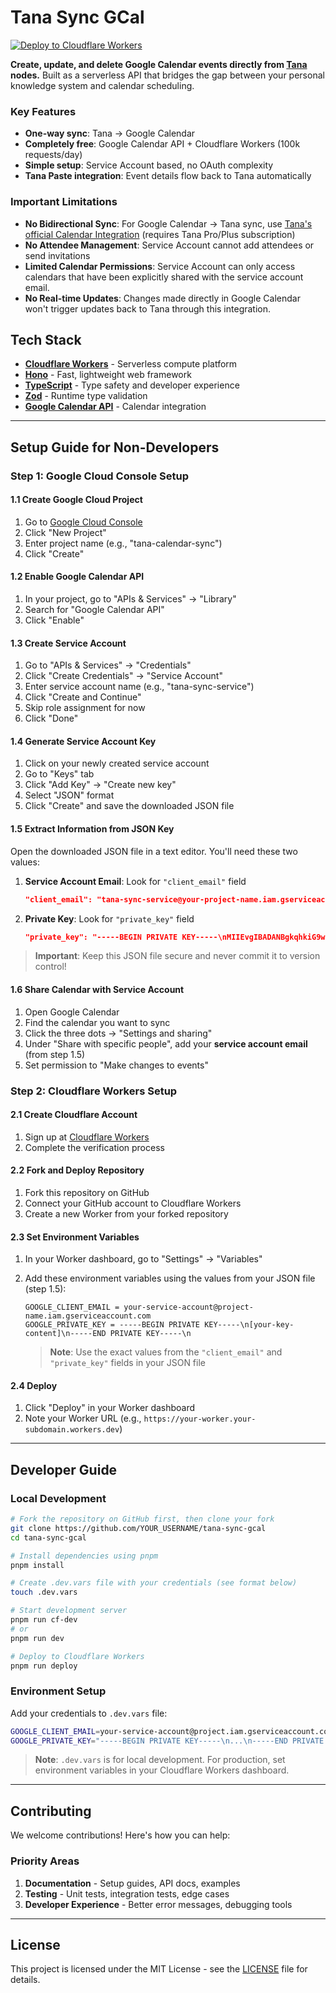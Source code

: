 # Tana Sync GCal

[![Deploy to Cloudflare Workers](https://deploy.workers.cloudflare.com/button)](https://deploy.workers.cloudflare.com/?url=https://github.com/bigjangmon/tana-sync-gcal)

**Create, update, and delete Google Calendar events directly from [Tana](https://tana.inc) nodes.**
Built as a serverless API that bridges the gap between your personal knowledge system and calendar scheduling.

### Key Features

- **One-way sync**: Tana → Google Calendar
- **Completely free**: Google Calendar API + Cloudflare Workers (100k requests/day)
- **Simple setup**: Service Account based, no OAuth complexity
- **Tana Paste integration**: Event details flow back to Tana automatically

### Important Limitations

- **No Bidirectional Sync**: For Google Calendar → Tana sync, use [Tana&#39;s official Calendar Integration](https://tana.inc/docs/calendar-integration) (requires Tana Pro/Plus subscription)
- **No Attendee Management**: Service Account cannot add attendees or send invitations
- **Limited Calendar Permissions**: Service Account can only access calendars that have been explicitly shared with the service account email.
- **No Real-time Updates**: Changes made directly in Google Calendar won't trigger updates back to Tana through this integration.

## Tech Stack

- **[Cloudflare Workers](https://workers.cloudflare.com/)** - Serverless compute platform
- **[Hono](https://hono.dev/)** - Fast, lightweight web framework
- **[TypeScript](https://www.typescriptlang.org/)** - Type safety and developer experience
- **[Zod](https://zod.dev/)** - Runtime type validation
- **[Google Calendar API](https://developers.google.com/calendar)** - Calendar integration

---

## Setup Guide for Non-Developers

### Step 1: Google Cloud Console Setup

#### 1.1 Create Google Cloud Project

1. Go to [Google Cloud Console](https://console.cloud.google.com/)
2. Click "New Project"
3. Enter project name (e.g., "tana-calendar-sync")
4. Click "Create"

#### 1.2 Enable Google Calendar API

1. In your project, go to "APIs & Services" → "Library"
2. Search for "Google Calendar API"
3. Click "Enable"

#### 1.3 Create Service Account

1. Go to "APIs & Services" → "Credentials"
2. Click "Create Credentials" → "Service Account"
3. Enter service account name (e.g., "tana-sync-service")
4. Click "Create and Continue"
5. Skip role assignment for now
6. Click "Done"

#### 1.4 Generate Service Account Key

1. Click on your newly created service account
2. Go to "Keys" tab
3. Click "Add Key" → "Create new key"
4. Select "JSON" format
5. Click "Create" and save the downloaded JSON file

#### 1.5 Extract Information from JSON Key

Open the downloaded JSON file in a text editor. You'll need these two values:

1. **Service Account Email**: Look for `"client_email"` field

   ```json
   "client_email": "tana-sync-service@your-project-name.iam.gserviceaccount.com"
   ```

2. **Private Key**: Look for `"private_key"` field

   ```json
   "private_key": "-----BEGIN PRIVATE KEY-----\nMIIEvgIBADANBgkqhkiG9w0BAQEFAASCBKgwggSkAgEAAoIBAQC...\n-----END PRIVATE KEY-----\n"
   ```

> **Important**: Keep this JSON file secure and never commit it to version control!

#### 1.6 Share Calendar with Service Account

1. Open Google Calendar
2. Find the calendar you want to sync
3. Click the three dots → "Settings and sharing"
4. Under "Share with specific people", add your **service account email** (from step 1.5)
5. Set permission to "Make changes to events"

### Step 2: Cloudflare Workers Setup

#### 2.1 Create Cloudflare Account

1. Sign up at [Cloudflare Workers](https://workers.cloudflare.com/)
2. Complete the verification process

#### 2.2 Fork and Deploy Repository

1. Fork this repository on GitHub
2. Connect your GitHub account to Cloudflare Workers
3. Create a new Worker from your forked repository

#### 2.3 Set Environment Variables

1. In your Worker dashboard, go to "Settings" → "Variables"
2. Add these environment variables using the values from your JSON file (step 1.5):

   ```
   GOOGLE_CLIENT_EMAIL = your-service-account@project-name.iam.gserviceaccount.com
   GOOGLE_PRIVATE_KEY = -----BEGIN PRIVATE KEY-----\n[your-key-content]\n-----END PRIVATE KEY-----\n
   ```

   > **Note**: Use the exact values from the `"client_email"` and `"private_key"` fields in your JSON file

#### 2.4 Deploy

1. Click "Deploy" in your Worker dashboard
2. Note your Worker URL (e.g., `https://your-worker.your-subdomain.workers.dev`)

---

## Developer Guide

### Local Development

```bash
# Fork the repository on GitHub first, then clone your fork
git clone https://github.com/YOUR_USERNAME/tana-sync-gcal
cd tana-sync-gcal

# Install dependencies using pnpm
pnpm install

# Create .dev.vars file with your credentials (see format below)
touch .dev.vars

# Start development server
pnpm run cf-dev
# or
pnpm run dev

# Deploy to Cloudflare Workers
pnpm run deploy
```

### Environment Setup

Add your credentials to `.dev.vars` file:

```bash
GOOGLE_CLIENT_EMAIL=your-service-account@project.iam.gserviceaccount.com
GOOGLE_PRIVATE_KEY="-----BEGIN PRIVATE KEY-----\n...\n-----END PRIVATE KEY-----\n"
```

> **Note**: `.dev.vars` is for local development. For production, set environment variables in your Cloudflare Workers dashboard.

---

## Contributing

We welcome contributions! Here's how you can help:

### Priority Areas

1. **Documentation** - Setup guides, API docs, examples
2. **Testing** - Unit tests, integration tests, edge cases
3. **Developer Experience** - Better error messages, debugging tools

---

## License

This project is licensed under the MIT License - see the [LICENSE](LICENSE) file for details.
